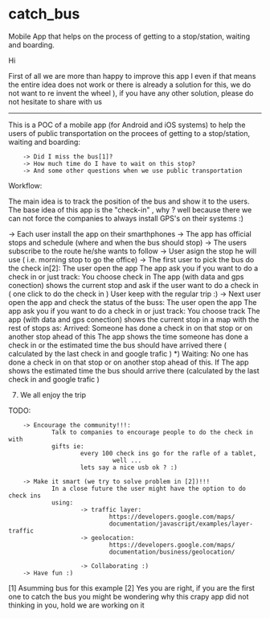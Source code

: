 # catch_bus

Mobile App that helps on the process of getting to a 
stop/station, waiting and boarding.

Hi

First of all we are more than happy to  improve this app I even if that means 
the entire idea does not work or there is already a solution for this, we do not 
want to re invent the wheel ), if you have any other solution, please do not 
hesitate to share with us

---

This is a POC of a mobile app (for Android and iOS systems) to help the users of
public transportation on the procees of getting to a stop/station, waiting and 
boarding: 

        -> Did I miss the bus[1]? 
        -> How much time do I have to wait on this stop? 
        -> And some other questions when we use public transportation

Workflow: 

The main idea is to track the position of the bus and show it to the users. The 
base idea of this app is the "check-in" , why ? well because there we can not 
force the companies to always install GPS's on their systems :) 

-> Each user install the app on their smarthphones
-> The app has official stops and schedule (where and when the bus should stop)
-> The users subscribe to the route he/she wants to follow
-> User asign the stop he will use ( i.e. morning stop to go the office)
-> The first user to pick the bus do the check in[2]: 
        The user open the app
        The app ask you if you want to do a check in or just track:
                You choose check in
        The app (with data and gps conection) shows the current stop and ask
        if the user want to do a check in ( one click to do the check in )
        User keep with the regular trip :)
-> Next user open the app and check the status of the buss: 
        The user open the app
        The app ask you if you want to do a check in or just track:
        You choose track
        The app (with data and gps conection) shows the current stop in a map
        with the rest of stops as: 
                Arrived: Someone has done a check in on that stop or on 
                another stop ahead of this
                        The app shows the time someone has done a check in
                        or the estimated time the bus should have arrived there 
                        ( calculated by the last check in and google trafic )
                *) Waiting: No one has done a check in on that stop or on 
                another stop ahead of this. If 
                        The app shows the estimated time the bus should arrive
                        there (calculated by the last check in and google 
                        trafic )

7) We all enjoy the trip


TODO:

        -> Encourage the community!!!:
                Talk to companies to encourage people to do the check in with 
                gifts ie: 
                        every 100 check ins go for the rafle of a tablet,
                                 well ...
                        lets say a nice usb ok ? :) 
        
        -> Make it smart (we try to solve problem in [2])!!!
                In a close future the user might have the option to do check ins
                using: 
                        -> traffic layer:
                                https://developers.google.com/maps/
                                documentation/javascript/examples/layer-traffic
                        -> geolocation: 
                                https://developers.google.com/maps/
                                documentation/business/geolocation/
                                
                        -> Collaborating :) 
        -> Have fun :) 

                        
[1] Asumming bus for this example
[2] Yes you are right, if you are the first one to catch the bus you might be 
wondering why this crapy app did not thinking in you, hold we are working on it

